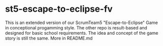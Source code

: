 # st5-escape-to-eclipse-fv
This is an extended version of our ScrumTeam5 "Escape-to-Eclipse" Game in conceptional progamming style. The other repo is result-based and designed for basic school requirements. The idea and concept of the game story is still the same. More in README.md
